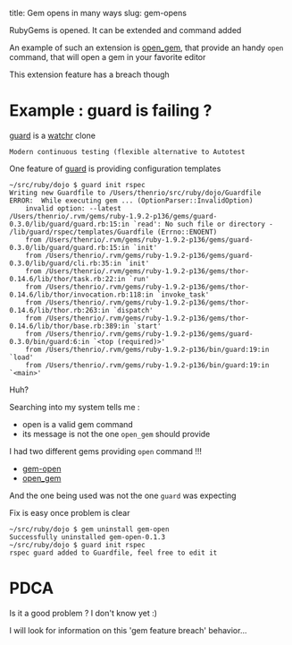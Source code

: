 title: Gem opens in many ways
slug: gem-opens

RubyGems is opened. It can be extended and command added

An example of such an extension is [open_gem](https://github.com/adamsanderson/open_gem), that provide an handy `open` command, that will open a gem in your favorite editor

This extension feature has a breach though

Example : guard is failing ?
============================
[guard](https://github.com/guard/guard) is a [watchr](https://github.com/mynyml/watchr) clone

    Modern continuous testing (flexible alternative to Autotest

One feature of [guard](https://github.com/guard/guard) is providing configuration templates

    ~/src/ruby/dojo $ guard init rspec
    Writing new Guardfile to /Users/thenrio/src/ruby/dojo/Guardfile
    ERROR:  While executing gem ... (OptionParser::InvalidOption)
        invalid option: --latest
    /Users/thenrio/.rvm/gems/ruby-1.9.2-p136/gems/guard-0.3.0/lib/guard/guard.rb:15:in `read': No such file or directory - /lib/guard/rspec/templates/Guardfile (Errno::ENOENT)
    	from /Users/thenrio/.rvm/gems/ruby-1.9.2-p136/gems/guard-0.3.0/lib/guard/guard.rb:15:in `init'
    	from /Users/thenrio/.rvm/gems/ruby-1.9.2-p136/gems/guard-0.3.0/lib/guard/cli.rb:35:in `init'
    	from /Users/thenrio/.rvm/gems/ruby-1.9.2-p136/gems/thor-0.14.6/lib/thor/task.rb:22:in `run'
    	from /Users/thenrio/.rvm/gems/ruby-1.9.2-p136/gems/thor-0.14.6/lib/thor/invocation.rb:118:in `invoke_task'
    	from /Users/thenrio/.rvm/gems/ruby-1.9.2-p136/gems/thor-0.14.6/lib/thor.rb:263:in `dispatch'
    	from /Users/thenrio/.rvm/gems/ruby-1.9.2-p136/gems/thor-0.14.6/lib/thor/base.rb:389:in `start'
    	from /Users/thenrio/.rvm/gems/ruby-1.9.2-p136/gems/guard-0.3.0/bin/guard:6:in `<top (required)>'
    	from /Users/thenrio/.rvm/gems/ruby-1.9.2-p136/bin/guard:19:in `load'
    	from /Users/thenrio/.rvm/gems/ruby-1.9.2-p136/bin/guard:19:in `<main>'
    
Huh?

Searching into my system tells me :

* open is a valid gem command
* its message is not the one `open_gem` should provide

I had two different gems providing `open` command !!!

* [gem-open](https://github.com/fnando/gem-open)
* [open_gem](https://github.com/adamsanderson/open_gem)

And the one being used was not the one `guard` was expecting

Fix is easy once problem is clear

    ~/src/ruby/dojo $ gem uninstall gem-open
    Successfully uninstalled gem-open-0.1.3
    ~/src/ruby/dojo $ guard init rspec
    rspec guard added to Guardfile, feel free to edit it

PDCA
====
Is it a good problem ? I don't know yet :)

I will look for information on this 'gem feature breach' behavior...
